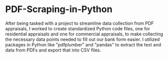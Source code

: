 # PDF-Scraping-in-Python
After being tasked with a project to streamline data collection from PDF appraisals, I worked to create standardized Python code files, one for residential appraisals and one for commercial appraisals, to make collecting the necessary data points needed to fill out our bank form easier. I utilized packages in Python like "pdfplumber" and "pandas" to extract the text and data from PDFs and export that into CSV files.
